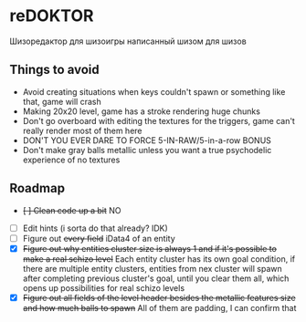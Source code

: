 # reDOKTOR
Шизоредактор для шизоигры написанный шизом для шизов

## Things to avoid
- Avoid creating situations when keys couldn't spawn or something like that, game will crash
- Making 20x20 level, game has a stroke rendering huge chunks
- Don't go overboard with editing the textures for the triggers, game can't really render most of them here
- DON'T YOU EVER DARE TO FORCE 5-IN-RAW/5-in-a-row BONUS
- Don't make gray balls metallic unless you want a true psychodelic experience of no textures

## Roadmap

- ~~[ ] Clean code up a bit~~ NO
- [ ] Edit hints (i sorta do that already? IDK)
- [ ] Figure out ~~every field~~ iData4 of an entity
- [x] ~~Figure out why entities cluster size is always 1 and if it's possible to make a real schizo level~~ Each entity cluster has its own goal condition, if there are multiple entity clusters, entities from nex cluster will spawn after completing previous cluster's goal, until you clear them all, which opens up possibilities for real schizo levels
- [x] ~~Figure out all fields of the level header besides the metallic features size and how much balls to spawn~~ All of them are padding, I can confirm that
